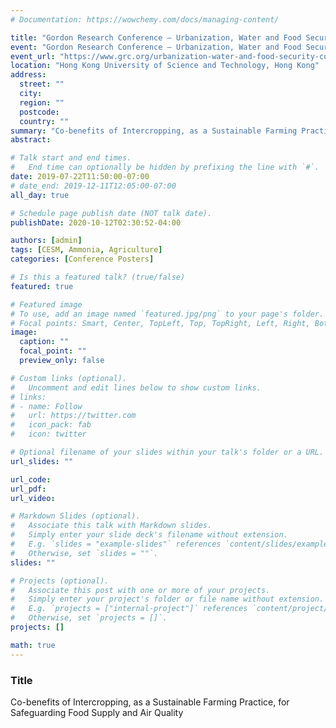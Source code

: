 ```yaml
---
# Documentation: https://wowchemy.com/docs/managing-content/

title: "Gordon Research Conference – Urbanization, Water and Food Security 2019"
event: "Gordon Research Conference – Urbanization, Water and Food Security 2019"
event_url: "https://www.grc.org/urbanization-water-and-food-security-conference/2019/"
location: "Hong Kong University of Science and Technology, Hong Kong"
address: 
  street: ""
  city:
  region: ""
  postcode:
  country: ""
summary: "Co-benefits of Intercropping, as a Sustainable Farming Practice, for Safeguarding Food Supply and Air Quality"
abstract: 

# Talk start and end times.
#   End time can optionally be hidden by prefixing the line with `#`.
date: 2019-07-22T11:50:00-07:00
# date_end: 2019-12-11T12:05:00-07:00
all_day: true

# Schedule page publish date (NOT talk date).
publishDate: 2020-10-12T02:30:52-04:00

authors: [admin]
tags: [CESM, Ammonia, Agriculture]
categories: [Conference Posters]

# Is this a featured talk? (true/false)
featured: true

# Featured image
# To use, add an image named `featured.jpg/png` to your page's folder. 
# Focal points: Smart, Center, TopLeft, Top, TopRight, Left, Right, BottomLeft, Bottom, BottomRight.
image:
  caption: ""
  focal_point: ""
  preview_only: false

# Custom links (optional).
#   Uncomment and edit lines below to show custom links.
# links:
# - name: Follow
#   url: https://twitter.com
#   icon_pack: fab
#   icon: twitter

# Optional filename of your slides within your talk's folder or a URL.
url_slides: ""

url_code:
url_pdf:
url_video:

# Markdown Slides (optional).
#   Associate this talk with Markdown slides.
#   Simply enter your slide deck's filename without extension.
#   E.g. `slides = "example-slides"` references `content/slides/example-slides.md`.
#   Otherwise, set `slides = ""`.
slides: ""

# Projects (optional).
#   Associate this post with one or more of your projects.
#   Simply enter your project's folder or file name without extension.
#   E.g. `projects = ["internal-project"]` references `content/project/deep-learning/index.md`.
#   Otherwise, set `projects = []`.
projects: []

math: true
---
```


### Title
Co-benefits of Intercropping, as a Sustainable Farming Practice, for Safeguarding Food Supply and Air Quality